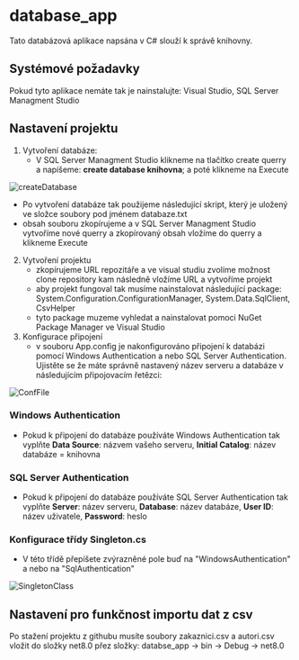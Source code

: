 # database_app

Tato databázová aplikace napsána v C# slouží k správě knihovny.

## Systémové požadavky

Pokud tyto aplikace nemáte tak je nainstalujte: Visual Studio, SQL Server Managment Studio

## Nastavení projektu 

1. Vytvoření databáze:
   - V SQL Server Managment Studio klikneme na tlačítko create querry a napíšeme: **create database knihovna**; a poté klikneme na Execute
     
![createDatabase](https://github.com/user-attachments/assets/200ab74a-6b0d-4314-80f9-b373d3d15f44)

   - Po vytvoření databáze tak použijeme následující skript, který je uložený ve složce soubory pod jménem databaze.txt
   - obsah souboru zkopírujeme a v SQL Server Managment Studio vytvoříme nové querry a zkopírovaný obsah vložíme do querry a klikneme Execute

2. Vytvoření projektu
   - zkopírujeme URL repozitáře a ve visual studiu zvolíme možnost clone repository kam následně vložíme URL a vytvoříme projekt
   - aby projekt fungoval tak musíme nainstalovat následující package: System.Configuration.ConfigurationManager, System.Data.SqlClient, CsvHelper
   - tyto package muzeme vyhledat a nainstalovat pomoci NuGet Package Manager ve Visual Studio
3. Konfigurace připojení 
   - v souboru App.config je nakonfigurováno připojení k databázi pomocí Windows Authentication a nebo SQL Server Authentication. Ujistěte se že máte správně nastavený název serveru a databáze v následujícím připojovacím řetězci:
     
![ConfFile](https://github.com/user-attachments/assets/01b7d4af-a7d0-4c4c-99a3-4e800420a108)


   ### Windows Authentication
   - Pokud k připojení do databáze používáte Windows Authentication tak vyplňte **Data Source**: názvem vašeho serveru, **Initial Catalog**: název databáze = knihovna
   ### SQL Server Authentication
   - Pokud k připojení do databáze používáte SQL Server Authentication tak vyplňte **Server**: název serveru, **Database**: název databáze, **User ID**: název uživatele, **Password**: heslo

   ### Konfigurace třídy Singleton.cs
   - V této třídě přepíšete zvýrazněné pole buď na "WindowsAuthentication" a nebo na "SqlAuthentication"
   
![SingletonClass](https://github.com/user-attachments/assets/d77031b8-f75a-4cc5-8643-d7cf8d4e2088)

## Nastavení pro funkčnost importu dat z csv

Po stažení projektu z githubu musíte soubory zakaznici.csv a autori.csv vložit do složky net8.0 přez složky: databse_app -> bin -> Debug -> net8.0
